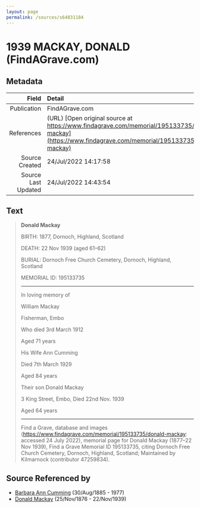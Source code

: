 ```yaml
---
layout: page
permalink: /sources/s64831184
---
```


# 1939 MACKAY, DONALD (FindAGrave.com)

## Metadata

Field | Detail
---:|:---
Publication | FindAGrave.com
References | (URL) [Open original source at https://www.findagrave.com/memorial/195133735/donald-mackay](https://www.findagrave.com/memorial/195133735/donald-mackay)
Source Created | 24/Jul/2022 14:17:58
Source Last Updated | 24/Jul/2022 14:43:54

## Text

> **Donald Mackay**
>
> BIRTH: 1877, Dornoch, Highland, Scotland
>
> DEATH: 22 Nov 1939 (aged 61–62)
>
> BURIAL: Dornoch Free Church Cemetery, Dornoch, Highland, Scotland
>
> MEMORIAL ID: 195133735
>
> ---
>
> In loving memory of
>
> William Mackay
>
> Fisherman, Embo
>
> Who died 3rd March 1912
>
> Aged 71 years
>
> His Wife Ann Cumming
>
> Died 7th March 1929
>
> Aged 84 years
>
> Their son Donald Mackay
>
> 3 King Street, Embo, Died 22nd Nov. 1939
>
> Aged 64 years
>
> ---
>
> Find a Grave, database and images (https://www.findagrave.com/memorial/195133735/donald-mackay: accessed 24 July 2022), memorial page for Donald Mackay (1877–22 Nov 1939), Find a Grave Memorial ID 195133735, citing Dornoch Free Church Cemetery, Dornoch, Highland, Scotland; Maintained by Kilmarnock (contributor 47259834).
>

## Source Referenced by

* [Barbara Ann Cumming](../people/@57039529@-barbara-ann-cumming-b1885-8-30-d1977.md) (30/Aug/1885 - 1977)
* [Donald Mackay](../people/@58341424@-donald-mackay-b1876-11-25-d1939-11-22.md) (25/Nov/1876 - 22/Nov/1939)
